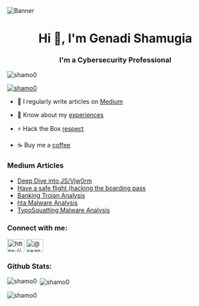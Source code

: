 ![Banner](https://user-images.githubusercontent.com/48299520/232764773-2eceeeb3-71cd-4df0-b007-c692d2c26096.png)


<h1 align="center">Hi 👋, I'm Genadi Shamugia</h1>
<h3 align="center">I'm a Cybersecurity Professional</h3>

<p align="left"> <img src="https://komarev.com/ghpvc/?username=shamo0&label=Profile%20views&color=0e75b6&style=flat" alt="shamo0" /> </p>

<p align="left"> <a href="https://github.com/ryo-ma/github-profile-trophy"><img src="https://github-profile-trophy.vercel.app/?username=shamo0" alt="shamo0" /></a> </p>


- 📝 I regularly write articles on [Medium](https://medium.com/@genadishamugia)


- 📄 Know about my [experiences](https://www.linkedin.com/in/genadi-shamugia/)

- ⚡ Hack the Box [respect](https://app.hackthebox.com/profile/114221)

- ☕️ Buy me a [coffee](https://www.buymeacoffee.com/shamoo0) 
### Medium Articles
<!-- BLOG-POST-LIST:START -->
- [Deep Dive into JS/Vjw0rm](https://infosecwriteups.com/deep-dive-into-js-vjw0rm-9983482c20ca)
- [Have a safe flight (hacking the boarding pass](https://infosecwriteups.com/have-a-safe-flight-hacking-the-boarding-pass-6016a2a6ff59)
- [Banking Trojan Analysis](https://infosecwriteups.com/banking-trojan-analysis-edb374bdb9d9)
- [hta Malware Analysis](https://infosecwriteups.com/hta-malware-analysis-96bd9263208)
- [TypoSquatting Malware Analysis](https://infosecwriteups.com/typosquatting-malware-analysis-6e4830268743)
<!-- BLOG-POST-LIST:END -->

<h3 align="left">Connect with me:</h3>
<p align="left">

<a href="https://www.linkedin.com/in/genadi-shamugia/" target="blank"><img align="center" src="https://raw.githubusercontent.com/rahuldkjain/github-profile-readme-generator/master/src/images/icons/Social/linked-in-alt.svg" alt="https://www.linkedin.com/in/genadi-shamugia/" height="30" width="40" /></a>
<a href="https://medium.com/@genadishamugia" target="blank"><img align="center" src="https://raw.githubusercontent.com/rahuldkjain/github-profile-readme-generator/master/src/images/icons/Social/medium.svg" alt="@sean-coughlin" height="30" width="40" /></a>
</p>

<h3 align="left">Github Stats:</h3>

<p><img align="left" src="https://github-readme-stats.vercel.app/api/top-langs?username=shamo0&show_icons=true&locale=en&layout=compact" alt="shamo0" /></p>

<p>&nbsp;<img align="center" src="https://github-readme-stats.vercel.app/api?username=shamo0&show_icons=true&locale=en" alt="shamo0" /></p>

<p><img align="center" src="https://github-readme-streak-stats.herokuapp.com/?user=shamo0&" alt="shamo0" /></p>
